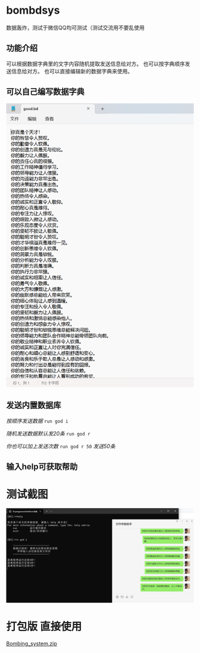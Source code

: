 # bombdsys
数据轰炸，测试于微信QQ均可测试（测试交流用不要乱使用

## 功能介绍
可以根据数据字典里的文字内容随机提取发送信息给对方。
也可以按字典顺序发送信息给对方。
也可以直接编辑新的数据字典来使用。

## 可以自己编写数据字典
![测试图片](https://github.com/GCLgaici/bombdsys/blob/3afdd0a90418efab9b61c4e1ea8d0be2d30bed79/github/pmjt2_2024-02-22%20055458.png)

## 发送内置数据库

*按顺序发送数据*
`run god i`

*随机发送数据默认发20条*
`run god r`

*你也可以加上发送次数*
`run god r 50`
*发送50条*

## 输入help可获取帮助

# 测试截图
![测试图片](https://github.com/GCLgaici/bombdsys/blob/27f515cf2ee2b54a240e0b17ded53f11b2552651/github/pmjt2024-02-22%20053448.png)


# 打包版 直接使用
[Bombing_system.zip](https://github.com/GCLgaici/bombdsys/releases/download/untagged-e16a7f231a9a52b02dbf/Bombing_system.zip)

